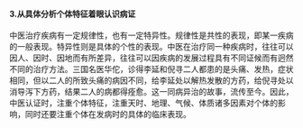 #### 3.从具体分析个体特征着眼认识病证

中医治疗疾病有一定规律性，也有一定特异性。规律性是共性的表现，即某一疾病的一般表现。特异性则是具体的个性的表现。中医在治疗同一种疾病时，往往可以因人、因时、因地而有所差异，往往可以因疾病的发展过程具有不同证候而有迥然不同的治疗方法。三国名医华佗，诊得李延和倪寻二人都患的是头痛、发热，症状相同，但以二人的所致头痛的病因不同，给李延处以解热发散的方药，给倪寻处以消导泻下方药，结果二人的病都得痊愈。这一同病异治的故事，流传至今。因此，中医认证时，注重个体特征，注重天时、地理、气候、体质诸多因素对个体的影响，同时还要注重个体在发病时的具体的临床表现。